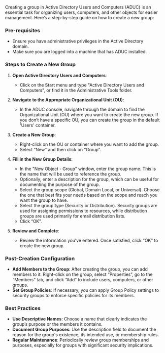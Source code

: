 Creating a group in Active Directory Users and Computers (ADUC) is an essential task for organizing users, computers, and other objects for easier management. Here’s a step-by-step guide on how to create a new group:

### Pre-requisites

- Ensure you have administrative privileges in the Active Directory domain.
- Make sure you are logged into a machine that has ADUC installed.

### Steps to Create a New Group

1. **Open Active Directory Users and Computers**:
    
    - Click on the Start menu and type "Active Directory Users and Computers", or find it in the Administrative Tools folder.
2. **Navigate to the Appropriate Organizational Unit (OU)**:
    
    - In the ADUC console, navigate through the domain to find the Organizational Unit (OU) where you want to create the new group. If you don’t have a specific OU, you can create the group in the default 'Users' container.
3. **Create a New Group**:
    
    - Right-click on the OU or container where you want to add the group.
    - Select “New” and then click on “Group”.
4. **Fill in the New Group Details**:
    
    - In the "New Object - Group" window, enter the group name. This is the name that will be used to reference the group.
    - Optionally, enter a description for the group, which can be useful for documenting the purpose of the group.
    - Select the group scope (Global, Domain Local, or Universal). Choose the one that best fits your needs based on the scope and reach you want the group to have.
    - Select the group type (Security or Distribution). Security groups are used for assigning permissions to resources, while distribution groups are used primarily for email distribution lists.
    - Click “OK”.
5. **Review and Complete**:
    
    - Review the information you’ve entered. Once satisfied, click “OK” to create the new group.

### Post-Creation Configuration

- **Add Members to the Group**: After creating the group, you can add members to it. Right-click on the group, select “Properties”, go to the “Members” tab, and click “Add” to include users, computers, or other groups.
- **Set Group Policies**: If necessary, you can apply Group Policy settings to security groups to enforce specific policies for its members.

### Best Practices

- **Use Descriptive Names**: Choose a name that clearly indicates the group’s purpose or the members it contains.
- **Document Group Purposes**: Use the description field to document the reason for the group's existence, its intended use, or membership rules.
- **Regular Maintenance**: Periodically review group memberships and purposes, especially for groups with significant security implications.